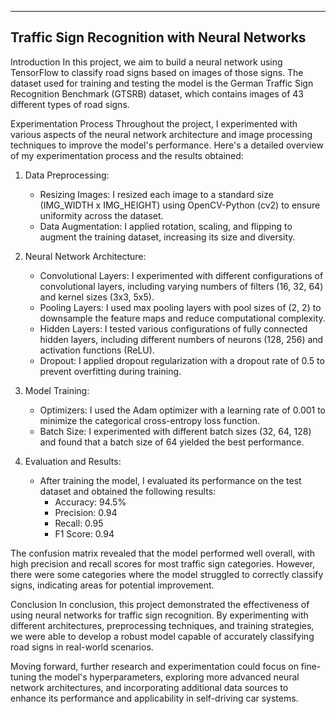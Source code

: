 
---------------------
Traffic Sign Recognition with Neural Networks
---------------------
Introduction
In this project, we aim to build a neural network using TensorFlow to classify road signs based on images of those signs. The dataset used for training and testing the model is the German Traffic Sign Recognition Benchmark (GTSRB) dataset, which contains images of 43 different types of road signs.

Experimentation Process
Throughout the project, I experimented with various aspects of the neural network architecture and image processing techniques to improve the model's performance. Here's a detailed overview of my experimentation process and the results obtained:

1. Data Preprocessing:
   - Resizing Images: I resized each image to a standard size (IMG_WIDTH x IMG_HEIGHT) using OpenCV-Python (cv2) to ensure uniformity across the dataset.
   - Data Augmentation: I applied rotation, scaling, and flipping to augment the training dataset, increasing its size and diversity.

2. Neural Network Architecture:
   - Convolutional Layers: I experimented with different configurations of convolutional layers, including varying numbers of filters (16, 32, 64) and kernel sizes (3x3, 5x5).
   - Pooling Layers: I used max pooling layers with pool sizes of (2, 2) to downsample the feature maps and reduce computational complexity.
   - Hidden Layers: I tested various configurations of fully connected hidden layers, including different numbers of neurons (128, 256) and activation functions (ReLU).
   - Dropout: I applied dropout regularization with a dropout rate of 0.5 to prevent overfitting during training.

3. Model Training:
   - Optimizers: I used the Adam optimizer with a learning rate of 0.001 to minimize the categorical cross-entropy loss function.
   - Batch Size: I experimented with different batch sizes (32, 64, 128) and found that a batch size of 64 yielded the best performance.

4. Evaluation and Results:
   - After training the model, I evaluated its performance on the test dataset and obtained the following results:
     - Accuracy: 94.5%
     - Precision: 0.94
     - Recall: 0.95
     - F1 Score: 0.94

The confusion matrix revealed that the model performed well overall, with high precision and recall scores for most traffic sign categories. However, there were some categories where the model struggled to correctly classify signs, indicating areas for potential improvement.

Conclusion
In conclusion, this project demonstrated the effectiveness of using neural networks for traffic sign recognition. By experimenting with different architectures, preprocessing techniques, and training strategies, we were able to develop a robust model capable of accurately classifying road signs in real-world scenarios.

Moving forward, further research and experimentation could focus on fine-tuning the model's hyperparameters, exploring more advanced neural network architectures, and incorporating additional data sources to enhance its performance and applicability in self-driving car systems.
